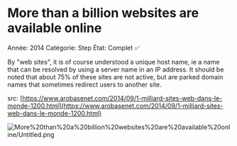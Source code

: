 # More than a billion websites are available online

Année: 2014
Catégorie: Step
État: Complet ✅

By "web sites", it is of course understood a unique host name, ie a name that can be resolved by using a server name in an IP address.
It should be noted that about 75% of these sites are not active, but are parked domain names that sometimes redirect users to another site.

src: [https://www.arobasenet.com/2014/09/1-milliard-sites-web-dans-le-monde-1200.html](https://www.arobasenet.com/2014/09/1-milliard-sites-web-dans-le-monde-1200.html)

![More%20than%20a%20billion%20websites%20are%20available%20online/Untitled.png](More%20than%20a%20billion%20websites%20are%20available%20online/Untitled.png)